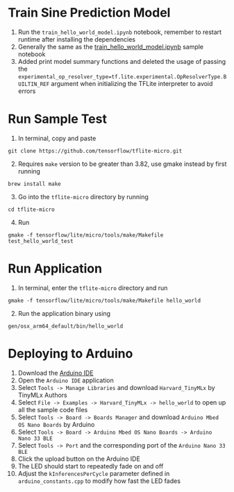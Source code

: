 # Train Sine Prediction Model
1. Run the `train_hello_world_model.ipynb` notebook, remember to restart runtime after installing the dependencies
2. Generally the same as the [train_hello_world_model.ipynb](https://github.com/tensorflow/tflite-micro/blob/main/tensorflow/lite/micro/examples/hello_world/train/train_hello_world_model.ipynb) sample notebook
3. Added print model summary functions and deleted the usage of passing the `experimental_op_resolver_type=tf.lite.experimental.OpResolverType.BUILTIN_REF` argument when initializing the TFLite interpreter to avoid errors

# Run Sample Test
1. In terminal, copy and paste 
```
git clone https://github.com/tensorflow/tflite-micro.git
```
2. Requires `make` version to be greater than 3.82, use gmake instead by first running 
```
brew install make
```
3. Go into the `tflite-micro` directory by running 
```
cd tflite-micro
```
4. Run 
```
gmake -f tensorflow/lite/micro/tools/make/Makefile test_hello_world_test
```

# Run Application
1. In terminal, enter the `tflite-micro` directory and run 
```
gmake -f tensorflow/lite/micro/tools/make/Makefile hello_world
```
2. Run the application binary using 
```
gen/osx_arm64_default/bin/hello_world
```

# Deploying to Arduino
1. Download the [Arduino IDE](https://www.arduino.cc/en/software)
2. Open the `Arduino IDE` application
3. Select `Tools -> Manage Libraries` and download `Harvard_TinyMLx` by TinyMLx Authors
4. Select `File -> Examples -> Harvard_TinyMLx -> hello_world` to open up all the sample code files
5. Select `Tools -> Board -> Boards Manager` and download `Arduino Mbed OS Nano Boards` by Arduino
6. Select `Tools -> Board -> Arduino Mbed OS Nano Boards -> Arduino Nano 33 BLE`
7. Select `Tools -> Port` and the corresponding port of the `Arduino Nano 33 BLE`
8. Click the upload button on the Arduino IDE
9. The LED should start to repeatedly fade on and off
10. Adjust the `kInferencesPerCycle` parameter defined in `arduino_constants.cpp` to modify how fast the LED fades
